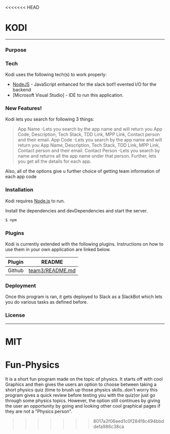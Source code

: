 <<<<<<< HEAD
# KODI
---
### Purpose

### Tech

Kodi uses the following tech(s) to work properly:
* [NodeJS](https://nodejs.org/) - JavaScript enhanced for the slack bot!! evented I/O for the backend
* [Microsoft Visual Studio] - IDE to run this application.

### New Features!

Kodi lets you search for following 3 things:

> App Name
-Lets you search by the app name and will return you App Code, Description, Tech Stack, TDD Link, MPP Link, Contact person and their email.
> App Code
-Lets you search by the app name and will return you App Name, Description, Tech Stack, TDD Link, MPP Link, Contact person and their email.
>Contact Person
-Lets you search by name and returns all the app name under that person. Further, lets you get all the details for each app.

Also, all of the options give u further choice of getting team information of each app code
### Installation

Kodi requires [Node.js](https://nodejs.org/)  to run.

Install the dependencies and devDependencies and start the server.

```sh
$ npm
```

### Plugins

Kodi is currently extended with the following plugins. Instructions on how to use them in your own application are linked below.

| Plugin | README |
| ------ | ------ |
| Github | [team3/README.md](https://github.com/) |


### Deployment

Once this program is ran, it gets deployed to Slack as a SlackBot which lets you do various tasks as defined before.


### License
----

MIT
=======
# Fun-Physics
It is a short fun program made on the topic of physics. It starts off with cool Graphics and then gives the users an option to choose between taking a short physics quiz (time to brush up those physics skills..don't worry this program gives a quick review before testing you with the quiz)or just go through some physics topics. However, the option still continues by giving the user an opportunity by going and looking other cool graphical pages if they are not a "Physics person".
>>>>>>> 8017a2f06eed1c0f284f8c494bbddefa986c38ca

